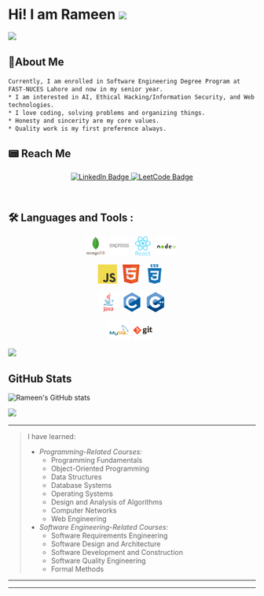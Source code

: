 # Hi! I am Rameen <img src="https://media.giphy.com/media/hvRJCLFzcasrR4ia7z/giphy.gif" width="30px"/>  

![](https://komarev.com/ghpvc/?username=rameen714&color=blueviolet&style=plastic)


 ## 👩About Me
    Currently, I am enrolled in Software Engineering Degree Program at FAST-NUCES Lahore and now in my senior year.  
    * I am interested in AI, Ethical Hacking/Information Security, and Web technologies. 
    * I love coding, solving problems and organizing things.
    * Honesty and sincerity are my core values.
    * Quality work is my first preference always.
 
 ## 📟 Reach Me
 <div id="badges" align="center">
  <a href="https://www.linkedin.com/in/rameen-amir-406353227/">
    <img src="https://img.shields.io/badge/LinkedIn-blue?style=for-the-badge&logo=linkedin&logoColor=white" alt="LinkedIn Badge"/>
  </a>
  <a href="https://leetcode.com/rameen714/">
    <img src="https://img.shields.io/badge/LeetCode-black?style=for-the-badge&logo=leetcode" alt="LeetCode Badge"/>
  </a>
</div>

 <div itemscope itemtype='http://schema.org/Person' class='fiverr-seller-widget' style='display: inline-block;'>
     <a itemprop='url' href=https://www.fiverr.com/rameen_webdev rel="nofollow" target="_blank" style='display: inline-block;'>
        <div class='fiverr-seller-content' id='fiverr-seller-widget-content-c82c0d04-2ae9-4c21-a0f0-80cbcbf7958f' itemprop='contentURL' style='display: none;'></div>
        <div id='fiverr-widget-seller-data' style='display: none;'>
            <div itemprop='name' >rameen_webdev</div>
            <div itemscope itemtype='http://schema.org/Organization'><span itemprop='name'>Fiverr</span></div>
            <div itemprop='jobtitle'>Seller</div>
            <div itemprop='description'>🌟 Experienced WordPress developer specialized in creating customized and visually appealing websites.
💼 Proficient in HTML, CSS, and, JavaScript, ensuring seamless functionality and responsive designs.
⚡️ Meticulous attention to detail, crafting pixel-perfect websites that exceed client expectations.
🔧 Expertise in theme customization, plugin integration, and optimizing WordPress site performance.
💡 Skilled in collaborating with clients, tailoring solution to their unique needs.
🚀 Let's transform your ideas into a captivating WordPress website that elevates your brand! 

Contact me today.</div>
        </div>
    </a>
</div>

<script id='fiverr-seller-widget-script-c82c0d04-2ae9-4c21-a0f0-80cbcbf7958f' src='https://widgets.fiverr.com/api/v1/seller/rameen_webdev?widget_id=c82c0d04-2ae9-4c21-a0f0-80cbcbf7958f' data-config='{"category_name":"\n                                    Programming \u0026 Tech\n\n                            "}' async='true' defer='true'></script>


  ## :hammer_and_wrench: Languages and Tools :
  <div align="center">
  <img src="https://github.com/devicons/devicon/blob/master/icons/mongodb/mongodb-original-wordmark.svg" title="Mongo" alt="Mongo" width="40" height="40"/>&nbsp;
  <img src="https://github.com/devicons/devicon/blob/master/icons/express/express-original-wordmark.svg" title="Express" alt="Express" width="40" height="40"/>&nbsp;
  <img src="https://github.com/devicons/devicon/blob/master/icons/react/react-original-wordmark.svg" title="React" alt="React" width="40" height="40"/>&nbsp;
  <img src="https://github.com/devicons/devicon/blob/master/icons/nodejs/nodejs-original-wordmark.svg" title="NodeJS" alt="NodeJS" width="40" height="40"/>&nbsp;


  <img src="https://github.com/devicons/devicon/blob/master/icons/javascript/javascript-original.svg" title="JavaScript" alt="JavaScript" width="40" height="40"/>&nbsp;
  <img src="https://github.com/devicons/devicon/blob/master/icons/html5/html5-original.svg" title="HTML5" alt="HTML" width="40" height="40"/>&nbsp;
  <img src="https://github.com/devicons/devicon/blob/master/icons/css3/css3-plain-wordmark.svg"  title="CSS3" alt="CSS" width="40" height="40"/>&nbsp;

  <img src="https://github.com/devicons/devicon/blob/master/icons/java/java-original-wordmark.svg" title="Java" alt="Java" width="40" height="40"/>&nbsp;
  <img src="https://github.com/devicons/devicon/blob/master/icons/c/c-original.svg" title="C" alt="C" width="40" height="40"/>&nbsp;
  <img src="https://github.com/devicons/devicon/blob/master/icons/cplusplus/cplusplus-original.svg  " title="C++" alt="C++" width="40" height="40"/>
 
<img src="https://github.com/devicons/devicon/blob/master/icons/mysql/mysql-original-wordmark.svg" title="MySQL"  alt="MySQL" width="40" height="40"/>&nbsp;
  <img src="https://github.com/devicons/devicon/blob/master/icons/git/git-original-wordmark.svg" title="Git" alt="Git" width="40" height="40"/>&nbsp;


 </div>
 
 
  ![](https://github-readme-stats.vercel.app/api/top-langs/?username=Rameen714&layout=compact)
 
 
 
 
 ## GitHub Stats
 ![Rameen's GitHub stats](https://github-readme-stats.vercel.app/api?username=Rameen714&show_icons=true&theme=tokyonight)
 
 <img src="https://github-readme-streak-stats.herokuapp.com/?user=rameen714"/>
 


 
 ---
 
 >I have learned:  
 > * *Programming-Related Courses:*  
 >   * Programming Fundamentals  
 >   * Object-Oriented Programming  
 >   * Data Structures  
 >   * Database Systems  
 >   * Operating Systems
 >   * Design and Analysis of Algorithms 
 >   * Computer Networks
 >   * Web Engineering  
 > * *Software Engineering-Related Courses:*  
 >   - Software Requirements Engineering  
 >   - Software Design and Architecture  
 >   - Software Development and Construction  
 >   - Software Quality Engineering  
 >   - Formal Methods



---
<!--
 > * *Programming Languages:*  
 >  - [x] C  
 >  - [x] C++  
 >  - [x] Java  
 >  - [x] SQL  
 >  - [x]  HTML  
 >  - [x]  CSS  
 >  - [x]  JS   
 >  - [ ]  C#  
 
-->
---  
